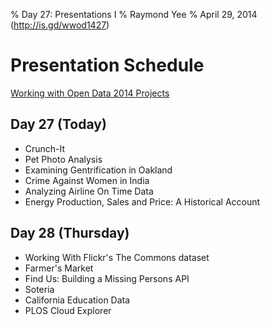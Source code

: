 % Day 27:  Presentations I
% Raymond Yee 
% April 29, 2014 (<http://is.gd/wwod1427>)

# Presentation Schedule

[Working with Open Data 2014 Projects](https://github.com/working-with-open-data-2014/project-organization/wiki/Working-with-Open-Data-2014-Projects)

## Day 27 (Today)

* Crunch-It
* Pet Photo Analysis
* Examining Gentrification in Oakland
* Crime Against Women in India
* Analyzing Airline On Time Data
* Energy Production, Sales and Price: A Historical Account

## Day 28 (Thursday)

* Working With Flickr's The Commons dataset
* Farmer's Market
* Find Us: Building a Missing Persons API
* Soteria
* California Education Data
* PLOS Cloud Explorer
